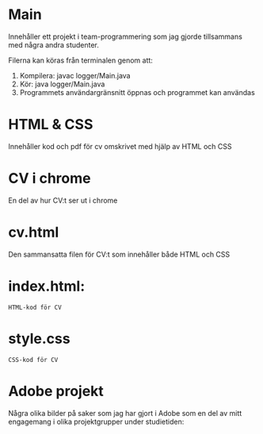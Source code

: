 # Main
Innehåller ett projekt i team-programmering som jag gjorde tillsammans med några andra studenter.


Filerna kan köras från terminalen genom att:
1. Kompilera: javac logger/Main.java
2. Kör: java logger/Main.java
3. Programmets användargränsnitt öppnas och programmet kan användas

# HTML & CSS 
 Innehåller kod och pdf för cv omskrivet med hjälp av HTML och CSS
  
  # CV i chrome
   En del av hur CV:t ser ut i chrome
  
  # cv.html
   Den sammansatta filen för CV:t som innehåller både HTML och CSS
 
  # index.html: 
    HTML-kod för CV

   # style.css 
    CSS-kod för CV

# Adobe projekt 
 Några olika bilder på saker som jag har gjort i Adobe som en del av mitt engagemang i olika projektgrupper under studietiden: 



